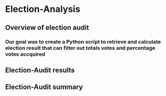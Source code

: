 # Election-Analysis

## Overview of election audit

### Our goal was to create a Python script to retrieve and calculate election result that can filter out totals votes and percentage votes accquired

## Election-Audit results

###

## Election-Audit summary
